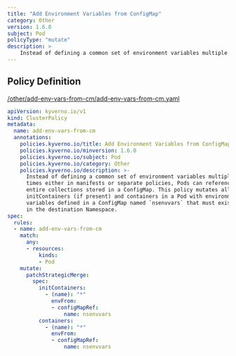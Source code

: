 ```yaml
---
title: "Add Environment Variables from ConfigMap"
category: Other
version: 1.6.0
subject: Pod
policyType: "mutate"
description: >
    Instead of defining a common set of environment variables multiple times either in manifests or separate policies, Pods can reference entire collections stored in a ConfigMap. This policy mutates all initContainers (if present) and containers in a Pod with environment variables defined in a ConfigMap named `nsenvvars` that must exist in the destination Namespace.     
---
```


## Policy Definition
<a href="https://github.com/kyverno/policies/raw/main//other/add-env-vars-from-cm/add-env-vars-from-cm.yaml" target="-blank">/other/add-env-vars-from-cm/add-env-vars-from-cm.yaml</a>

```yaml
apiVersion: kyverno.io/v1
kind: ClusterPolicy
metadata:
  name: add-env-vars-from-cm
  annotations:
    policies.kyverno.io/title: Add Environment Variables from ConfigMap
    policies.kyverno.io/minversion: 1.6.0
    policies.kyverno.io/subject: Pod
    policies.kyverno.io/category: Other
    policies.kyverno.io/description: >-
      Instead of defining a common set of environment variables multiple
      times either in manifests or separate policies, Pods can reference
      entire collections stored in a ConfigMap. This policy mutates all
      initContainers (if present) and containers in a Pod with environment
      variables defined in a ConfigMap named `nsenvvars` that must exist
      in the destination Namespace.     
spec:
  rules:
  - name: add-env-vars-from-cm
    match:
      any:
      - resources:
          kinds:
          - Pod
    mutate:
      patchStrategicMerge:
        spec:
          initContainers:
            - (name): "*"
              envFrom:
              - configMapRef:
                  name: nsenvvars
          containers:
            - (name): "*"
              envFrom:
              - configMapRef:
                  name: nsenvvars

```
